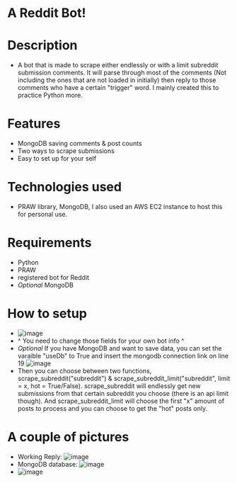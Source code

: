 # A Reddit Bot!

# Description
- A bot that is made to scrape either endlessly or with a limit subreddit submission comments. It will parse through most of the comments (Not including the ones that are not loaded in initially) then reply to those comments who have a certain "trigger" word. I mainly created this to practice Python more.

# Features
- MongoDB saving comments & post counts
- Two ways to scrape submissions
- Easy to set up for your self

# Technologies used
- PRAW library, MongoDB, I also used an AWS EC2 instance to host this for personal use.

# Requirements
- Python
- PRAW
- registered bot for Reddit
- *Optional* MongoDB

# How to setup
- ![image](https://user-images.githubusercontent.com/60799172/121957131-d87d5880-cd16-11eb-9432-f88d790a0598.png)
- ^ You need to change those fields for your own bot info ^
- *Optional* If you have MongoDB and want to save data, you can set the varaible "useDb" to True and insert the mongodb connection link on line 19 ![image](https://user-images.githubusercontent.com/60799172/121957279-0bbfe780-cd17-11eb-811e-16abf87c18d3.png)
-  Then you can choose between two functions, scrape_subreddit("subreddit") & scrape_subreddit_limit("subreddit", limit = x, hot = True/False). scrape_subreddit will endlessly get new submissions from that certain subreddit you choose (there is an api limit though). And scrape_subreddit_limit will choose the first "x" amount of posts to process and you can choose to get the "hot" posts only.


# A couple of pictures
- Working Reply: ![image](https://user-images.githubusercontent.com/60799172/121957912-e7b0d600-cd17-11eb-90fc-604d6f68c62a.png)
- MongoDB database: ![image](https://user-images.githubusercontent.com/60799172/121957984-f9927900-cd17-11eb-8a56-84e68bb1cd8a.png)
- ![image](https://user-images.githubusercontent.com/60799172/121958004-0020f080-cd18-11eb-93da-f4e4f49bbff8.png)


